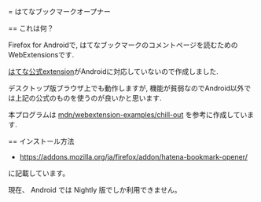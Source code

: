 = はてなブックマークオープナー

== これは何？

Firefox for Androidで, はてなブックマークのコメントページを読むためのWebExtensionsです.

[はてな公式extension](https://github.com/hatena/hatena-bookmark-googlechrome-extension)がAndroidに対応していないので作成しました.

デスクトップ版ブラウザ上でも動作しますが, 機能が貧弱なのでAndroid以外では上記の公式のものを使うのが良いかと思います.

本プログラムは [mdn/webextension-examples/chill-out](https://github.com/mdn/webextensions-examples/tree/master/chill-out) を参考に作成しています.


== インストール方法

* https://addons.mozilla.org/ja/firefox/addon/hatena-bookmark-opener/

に記載しています。

現在、 Android では Nightly 版でしか利用できません。
